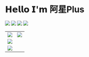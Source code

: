 # 𝗛𝗲𝗹𝗹𝗼 𝗜'𝗺 阿星Plus

[![](https://img.shields.io/badge/-@Meowv-%23181717?style=flat-square&logo=github)](https://github.com/meowv)
[![](https://img.shields.io/badge/Blog-meowv.com-brightgreen.svg)](https://meowv.com)
[![](https://img.shields.io/badge/Docs-docs.meowv.com-brightgreen.svg)](https://docs.meowv.com)
[![](https://img.shields.io/badge/Api-api.meowv.com-brightgreen.svg)](https://api.meowv.com)

<table>
    <tr>
        <td><img src="https://static.meowv.com/images/wx_qrcode.jpg"></td>
        <td><img src="https://github-readme-stats.vercel.app/api?username=Meowv&show_icons=true&title_color=fff&icon_color=79ff97&text_color=9f9f9f&bg_color=151515"></td>
    </tr>
    <tr>
        <td colspan=2><img src="https://static.meowv.com/images/mp.jpg"></td>
    </tr>
    <tr>
        <td colspan=2><img src="https://static.meowv.com/images/wx.jpg"></td>
    </tr>
</table>
